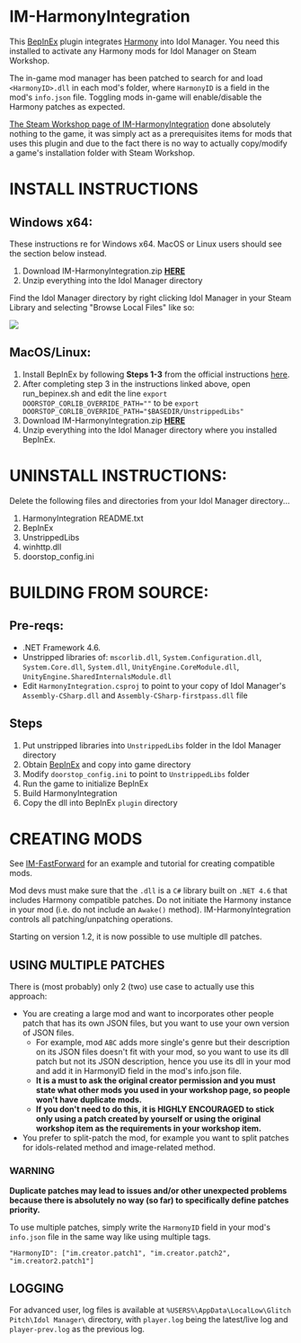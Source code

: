 # IM-HarmonyIntegration
This [BepInEx](https://github.com/BepInEx/BepInEx) plugin integrates [Harmony](https://github.com/pardeike/Harmony) into Idol Manager. You need this installed to activate any Harmony mods for Idol Manager on Steam Workshop.

The in-game mod manager has been patched to search for and load `<HarmonyID>.dll` in each mod's folder, where `HarmonyID` is a field in the mod's `info.json` file. Toggling mods in-game will enable/disable the Harmony patches as expected. 

[The Steam Workshop page of IM-HarmonyIntegration](https://steamcommunity.com/sharedfiles/filedetails/?id=3102983863) done absolutely nothing to the game, it was simply act as a prerequisites items for mods that uses this plugin and due to the fact there is no way to actually copy/modify a game's installation folder with Steam Workshop.

# INSTALL INSTRUCTIONS
## Windows x64: 
These instructions re for Windows x64. MacOS or Linux users should see the section below instead. 

1. Download IM-HarmonyIntegration.zip **[HERE](https://github.com/ui3TD/IM-HarmonyIntegration/releases)**
2. Unzip everything into the Idol Manager directory

Find the Idol Manager directory by right clicking Idol Manager in your Steam Library and selecting "Browse Local Files" like so:
<p align="left">
<img src="https://i.imgur.com/RnD3WjU.jpg" />
</p>

## MacOS/Linux: 
1. Install BepInEx by following **Steps 1-3** from the official instructions [here](https://docs.bepinex.dev/articles/advanced/steam_interop.html?tabs=tabid-2).
2. After completing step 3 in the instructions linked above, open run_bepinex.sh and edit the line `export DOORSTOP_CORLIB_OVERRIDE_PATH=""` to be `export DOORSTOP_CORLIB_OVERRIDE_PATH="$BASEDIR/UnstrippedLibs"`
3. Download IM-HarmonyIntegration.zip **[HERE](https://github.com/ui3TD/IM-HarmonyIntegration/releases)**
4. Unzip everything into the Idol Manager directory where you installed BepInEx.

# UNINSTALL INSTRUCTIONS:
Delete the following files and directories from your Idol Manager directory...
1. HarmonyIntegration README.txt
2. BepInEx
3. UnstrippedLibs
4. winhttp.dll
5. doorstop_config.ini

# BUILDING FROM SOURCE:
## Pre-reqs:
- .NET Framework 4.6.
- Unstripped libraries of: `mscorlib.dll`, `System.Configuration.dll`, `System.Core.dll`, `System.dll`, `UnityEngine.CoreModule.dll`, `UnityEngine.SharedInternalsModule.dll`
- Edit `HarmonyIntegration.csproj` to point to your copy of Idol Manager's `Assembly-CSharp.dll` and `Assembly-CSharp-firstpass.dll` file
## Steps
1. Put unstripped libraries into `UnstrippedLibs` folder in the Idol Manager directory
2. Obtain [BepInEx](https://github.com/BepInEx/BepInEx) and copy into game directory
3. Modify `doorstop_config.ini` to point to `UnstrippedLibs` folder
4. Run the game to initialize BepInEx
5. Build HarmonyIntegration
6. Copy the dll into BepInEx `plugin` directory

# CREATING MODS
See [IM-FastForward](https://github.com/ui3TD/IM-FastForward) for an example and tutorial for creating compatible mods.

Mod devs must make sure that the `.dll` is a `C#` library built on `.NET 4.6` that includes Harmony compatible patches. Do not initiate the Harmony instance in your mod (i.e. do not include an `Awake()` method). IM-HarmonyIntegration controls all patching/unpatching operations.

Starting on version 1.2, it is now possible to use multiple dll patches.

## USING MULTIPLE PATCHES
There is (most probably) only 2 (two) use case to actually use this approach:
- You are creating a large mod and want to incorporates other people patch that has its own JSON files, but you want to use your own version of JSON files.
  - For example, mod `ABC` adds more single's genre but their description on its JSON files doesn't fit with your mod, so you want to use its dll patch but not its JSON description, hence you use its dll in your mod and add it in HarmonyID field in the mod's info.json file.
  - **It is a must to ask the original creator permission and you must state what other mods you used in your workshop page, so people won't have duplicate mods.**
  - **If you don't need to do this, it is HIGHLY ENCOURAGED to stick only using a patch created by yourself or using the original workshop item as the requirements in your workshop item.**
- You prefer to split-patch the mod, for example you want to split patches for idols-related method and image-related method.

### WARNING
**Duplicate patches may lead to issues and/or other unexpected problems because there is absolutely no way (so far) to specifically define patches priority.**

To use multiple patches, simply write the `HarmonyID` field in your mod's `info.json` file in the same way like using multiple tags.

```"HarmonyID": ["im.creator.patch1", "im.creator.patch2", "im.creator2.patch1"]```

## LOGGING
For advanced user, log files is available at `%USERS%\AppData\LocalLow\Glitch Pitch\Idol Manager\` directory, with `player.log` being the latest/live log and `player-prev.log` as the previous log.
